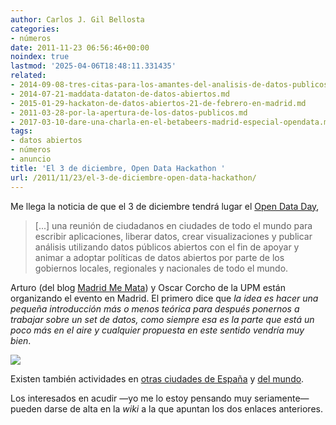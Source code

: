 ```yaml
---
author: Carlos J. Gil Bellosta
categories:
- números
date: 2011-11-23 06:56:46+00:00
noindex: true
lastmod: '2025-04-06T18:48:11.331435'
related:
- 2014-09-08-tres-citas-para-los-amantes-del-analisis-de-datos-publicos.md
- 2014-07-21-maddata-dataton-de-datos-abiertos.md
- 2015-01-29-hackaton-de-datos-abiertos-21-de-febrero-en-madrid.md
- 2011-03-28-por-la-apertura-de-los-datos-publicos.md
- 2017-03-10-dare-una-charla-en-el-betabeers-madrid-especial-opendata.md
tags:
- datos abiertos
- números
- anuncio
title: 'El 3 de diciembre, Open Data Hackathon '
url: /2011/11/23/el-3-de-diciembre-open-data-hackathon/
---
```


Me llega la noticia de que el 3 de diciembre tendrá lugar el [Open Data Day](http://www.opendataday.org/index-es.html),


>[...] una reunión de ciudadanos en ciudades de todo el mundo para escribir aplicaciones, liberar datos, crear visualizaciones y publicar análisis utilizando datos públicos abiertos con el fin de apoyar y animar a adoptar políticas de datos abiertos por parte de los gobiernos locales, regionales y nacionales de todo el mundo.


Arturo (del blog [Madrid Me Mata](http://www.madridmemata.es/2011/11/empachandote-de-datos-abiertos-mmm-que-ricos/)) y Oscar Corcho de la UPM están organizando el evento en Madrid. El primero dice que _la idea es hacer una pequeña introducción más o menos teórica para después ponernos a trabajar sobre un set de datos, como siempre esa es la parte que está un poco más en el aire y cualquier propuesta en este sentido vendría muy bien_.

[![](/wp-uploads/2011/11/opendatadaycloud.jpg)
](/wp-uploads/2011/11/opendatadaycloud.jpg)

Existen también actividades en [otras ciudades de España](http://www.opendataday.org/wiki/City_Events_2011#Spain) y [del mundo](http://www.opendataday.org/wiki/City_Events_2011).

Los interesados en acudir —yo me lo estoy pensando muy seriamente— pueden darse de alta en la _wiki_ a la que apuntan los dos enlaces anteriores.